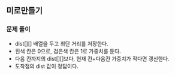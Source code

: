 ## 미로만들기

### 문제 풀이
- dist[][] 배열을 두고 최단 거리를 저장한다.
- 흰색 칸은 0으로, 검은색 칸은 1로 가중치를 둔다.
- 다음 칸까지의 dist[][]보다, 현재 칸+다음칸 가중치가 작다면 갱신한다.
- 도착점의 dist 값이 정답이다.